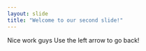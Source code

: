 ```yaml
---
layout: slide
title: "Welcome to our second slide!"
---
```

Nice work guys
Use the left arrow to go back!
